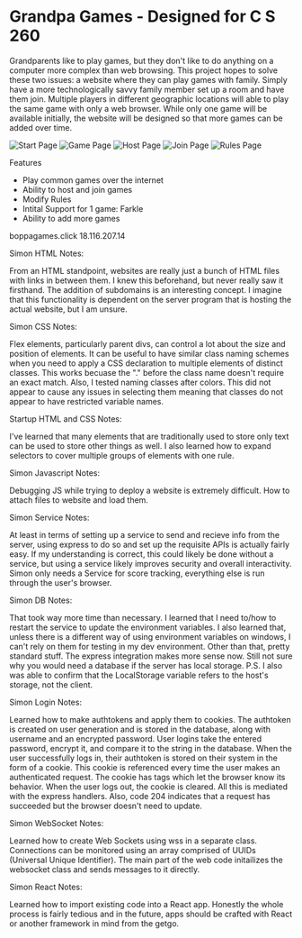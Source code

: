 # Grandpa Games - Designed for C S 260

Grandparents like to play games, but they don't like to do anything on a computer more complex than web browsing. This project hopes to solve these two issues: a website where they can play games with family. Simply have a more technologically savvy family member set up a room and have them join. Multiple players in different geographic locations will able to play the same game with only a web browser. While only one game will be available initially, the website will be designed so that more games can be added over time.

![Start Page](https://user-images.githubusercontent.com/35751007/215210299-f8a44c61-6d55-4dfb-bb90-b0ac26fe0f87.PNG)
![Game Page](https://user-images.githubusercontent.com/35751007/215210103-5f9cd2c3-8579-4a32-8475-94cd59d660f1.PNG)
![Host Page](https://user-images.githubusercontent.com/35751007/215210208-8d61ed0b-e443-4cd8-acf3-71257aba6cc9.PNG)
![Join Page](https://user-images.githubusercontent.com/35751007/215210236-c4b2b3f6-ba11-4746-b30e-a3176d24024e.PNG)
![Rules Page](https://user-images.githubusercontent.com/35751007/215210269-d0cb36d1-1d9c-476d-b340-0d90e4cc3f4f.PNG)

Features
- Play common games over the internet
- Ability to host and join games
- Modify Rules
- Intital Support for 1 game: Farkle
- Ability to add more games


boppagames.click
18.116.207.14


Simon HTML Notes:

From an HTML standpoint, websites are really just a bunch of HTML files with links in between them. I knew this beforehand, but never really saw it firsthand. The addition of subdomains is an interesting concept. I imagine that this functionality is dependent on the server program that is hosting the actual website, but I am unsure.


Simon CSS Notes:

Flex elements, particularly parent divs, can control a lot about the size and position of elements. It can be useful to have similar class naming schemes when you need to apply a CSS declaration to multiple elements of distinct classes. This works becuase the "." before the class name doesn't require an exact match. Also, I tested naming classes after colors. This did not appear to cause any issues in selecting them meaning that classes do not appear to have restricted variable names.


Startup HTML and CSS Notes:

I've learned that many elements that are traditionally used to store only text can be used to store other things as well. I also learned how to expand selectors to cover multiple groups of elements with one rule.


Simon Javascript Notes:

Debugging JS while trying to deploy a website is extremely difficult. How to attach files to website and load them.

Simon Service Notes:

At least in terms of setting up a service to send and recieve info from the server, using express to do so and set up the requisite APIs is actually fairly easy. If my understanding is correct, this could likely be done without a service, but using a service likely improves security and overall interactivity. Simon only needs a Service for score tracking, everything else is run through the user's browser.


Simon DB Notes:

That took way more time than necessary. I learned that I need to/how to restart the service to update the environment variables. I also learned that, unless there is a different way of using environment variables on windows, I can't rely on them for testing in my dev environment. Other than that, pretty standard stuff. The express integration makes more sense now. Still not sure why you would need a database if the server has local storage. P.S. I also was able to confirm that the LocalStorage variable refers to the host's storage, not the client.

Simon Login Notes:

Learned how to make authtokens and apply them to cookies. The authtoken is created on user generation and is stored in the database, along with username and an encrypted password. User logins take the entered password, encrypt it, and compare it to the string in the database. When the user successfully logs in, their authtoken is stored on their system in the form of a cookie. This cookie is referenced every time the user makes an authenticated request. The cookie has tags which let the browser know its behavior. When the user logs out, the cookie is cleared. All this is mediated with the express handlers. Also, code 204 indicates that a request has succeeded but the browser doesn't need to update.

Simon WebSocket Notes:

Learned how to create Web Sockets using wss in a separate class. Connections can be monitored using an array comprised of UUIDs (Universal Unique Identifier). The main part of the web code initailizes the websocket class and sends messages to it directly.


Simon React Notes:

Learned how to import existing code into a React app. Honestly the whole process is fairly tedious and in the future, apps should be crafted with React or another framework in mind from the getgo.
